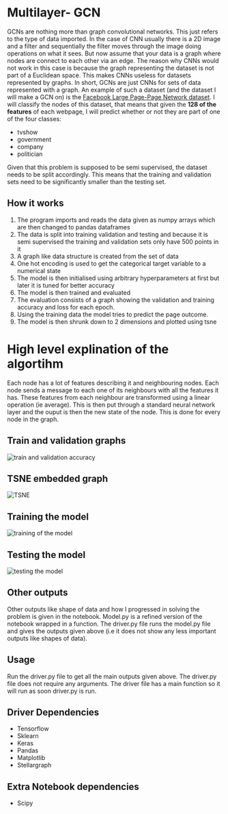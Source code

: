 # Multilayer- GCN
GCNs are nothing more than graph convolutional networks. This just refers to the type of data imported. In the case of CNN usually there is a 2D image and a filter
and sequentially the filter moves through the image doing operations on what it sees. But now assume that your data is a graph where nodes are connect to each other
via an edge. The reason why CNNs would not work in this case is because the graph representing the dataset is not part of a Euclidean space. This makes CNNs useless
for datasets represented by graphs. In short, GCNs are just CNNs for sets of data represented with a graph. An example of such a dataset (and the dataset I will
make a GCN on) is the [Facebook Large Page-Page Network dataset](https://snap.stanford.edu/data/facebook-large-page-page-network.html). I will classify the nodes of
this dataset, that means that given the **128 of the features** of each webpage, I will predict whether or not they are part of one of the four classes:
* tvshow
* government 
* company 
* politician

Given that this problem is supposed to be semi supervised, the dataset needs to be split accordingly. This means that the training and validation sets need to be
significantly smaller than the testing set.


## How it works
1. The program imports and reads the data given as numpy arrays which are then changed to pandas dataframes
2. The data is split into training validation and testing and because it is semi supervised the training and validation sets only have 500 points in it
3. A graph like data structure is created from the set of data
4. One hot encoding is used to get the categorical target variable to a numerical state
5. The model is then initialised using arbitrary hyperparameters at first but later it is tuned for better accuracy
6. The model is then trained and evaluated
7. The evaluation consists of a graph showing the validation and training accuracy and loss for each epoch.
8. Using the training data the model tries to predict the page outcome. 
9. The model is then shrunk down to 2 dimensions and plotted using tsne

# High level explination of the algortihm
Each node has a lot of features describing it and neighbouring nodes. Each node sends a message to each one of its neighbours with all the features it has. These 
features from each neighbour are transformed using a linear operation (ie average). This is then put through a standard neural network layer and the ouput is then
the new state of the node. This is done for every node in the graph. 

## Train and validation graphs
![train and validation accuracy](https://raw.githubusercontent.com/Pentaflouride/PatternFlow/topic-recognition/recognition/45249435/train_val%20accuracy.png)

## TSNE embedded graph
![TSNE](https://raw.githubusercontent.com/Pentaflouride/PatternFlow/topic-recognition/recognition/45249435/tsne.png)

## Training the model
![training of the model](https://raw.githubusercontent.com/Pentaflouride/PatternFlow/topic-recognition/recognition/45249435/Training_stage.png)

## Testing the model
![testing the model](https://raw.githubusercontent.com/Pentaflouride/PatternFlow/topic-recognition/recognition/45249435/testing%20model.png)

## Other outputs
Other outputs like shape of data and how I progressed in solving the problem is given in the notebook. Model.py is a refined version of the notebook wrapped in a
function. The driver.py file runs the model.py file and gives the outputs given above (i.e it does not show any less important outputs like shapes of data). 

## Usage
Run the driver.py file to get all the main outputs given above. The driver.py file does not require any arguments. The driver file has a main function so it will
run as soon driver.py is run. 

## Driver Dependencies
* Tensorflow
* Sklearn
* Keras
* Pandas
* Matplotlib
* Stellargraph

## Extra Notebook dependencies
* Scipy
